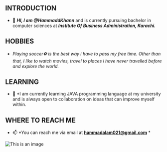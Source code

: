 ## INTRODUCTION 
-  :wave: ***HI, I am @HammaddKhann*** and is currently pursuing bachelor in computer sciences at ***Institute Of Business Administration, Karachi.*** 
  

## HOBBIES 
- *Playing soccer:soccer: is the best way i have to pass my free time. Other than that, I like to watch movies, travel to places i have never travelled before and 
explore the world.*


## LEARNING
- 🌱 *I am currently learning JAVA programming language at my university and is always open to collaboration on ideas that can improve myself within.
 

## WHERE TO REACH ME
- 📫 *You can reach me via email at **hammadalam021@gmail.com** *


![This is an image](https://miro.medium.com/max/700/1*aDXAqyqsLY8_P6uFi59qsg.jpeg)
<!---
HammaddKhann/HammaddKhann is a ✨ special ✨ repository because its `README.md` (this file) appears on your GitHub profile.
You can click the Preview link to take a look at your changes.
--->
